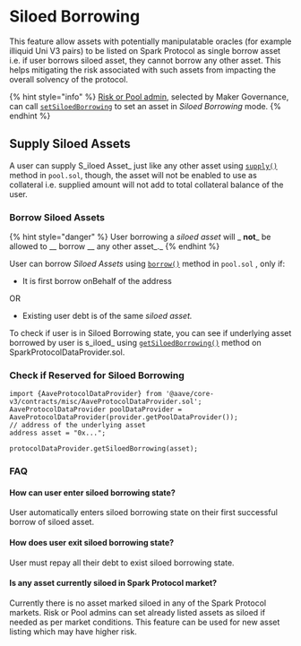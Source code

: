 # Siloed Borrowing

This feature allow assets with potentially manipulatable oracles (for example illiquid Uni V3 pairs) to be listed on Spark Protocol as single borrow asset i.e. if user borrows siloed asset, they cannot borrow any other asset. This helps mitigating the risk associated with such assets from impacting the overall solvency of the protocol.

{% hint style="info" %}
[Risk or Pool admin](../core-contracts/aclmanager.md#roles), selected by Maker Governance, can call [`setSiloedBorrowing`](../core-contracts/poolconfigurator.md#setsiloedborrowing) to set an asset in _Siloed Borrowing_ mode.
{% endhint %}

## Supply Siloed Assets

A user can supply S\_iloed Asset\_ just like any other asset using [`supply()`](../core-contracts/pool.md#supply) method in `pool.sol`, though, the asset will not be enabled to use as collateral i.e. supplied amount will not add to total collateral balance of the user.

### Borrow Siloed Assets

{% hint style="danger" %}
User borrowing a _siloed asset_ will \_ **not**\_ be allowed to \_\_ borrow \_\_ any other asset\_.\_
{% endhint %}

User can borrow _Siloed Assets_ using [`borrow()`](../core-contracts/pool.md#borrow) method in `pool.sol` , only if:

* It is first borrow onBehalf of the address

OR

* Existing user debt is of the same _siloed asset._

To check if user is in Siloed Borrowing state, you can see if underlying asset borrowed by user is s\_iloed\_ using [`getSiloedBorrowing()`](../../core-contracts/sparkprotocoldataprovider.md#getsiloedborrowing) method on SparkProtocolDataProvider.sol.

### Check if Reserved for Siloed Borrowing

```solidity
import {AaveProtocolDataProvider} from '@aave/core-v3/contracts/misc/AaveProtocolDataProvider.sol';
AaveProtocolDataProvider poolDataProvider = AaveProtocolDataProvider(provider.getPoolDataProvider());
// address of the underlying asset
address asset = "0x...";

protocolDataProvider.getSiloedBorrowing(asset);
```

### FAQ

#### How can user enter siloed borrowing state?

User automatically enters siloed borrowing state on their first successful borrow of siloed asset.

#### How does user exit siloed borrowing state?

User must repay all their debt to exist siloed borrowing state.

#### Is any asset currently siloed in Spark Protocol market?

Currently there is no asset marked siloed in any of the Spark Protocol markets. Risk or Pool admins can set already listed assets as siloed if needed as per market conditions. This feature can be used for new asset listing which may have higher risk.
